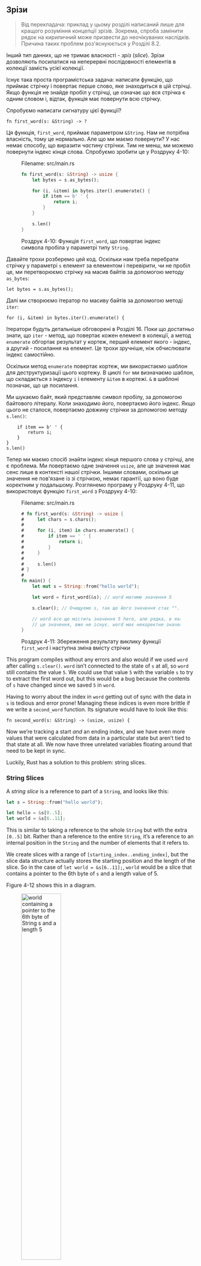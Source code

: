 ## Зрізи

> Від перекладача: приклад у цьому розділі написаний лише для кращого розуміння
> концепції зрізів. Зокрема, спроба замінити рядок на кириличний може призвести
> до неочікуваних наслідків. Причина таких проблем роз'яснуюється у Розділі 8.2.

Інший тип данних, що не тримає власності - *зріз* (*slice*). Зрізи дозволяють 
посилатися на неперервні послідовності елементів в колекції замість усієї 
колекції.

Існує така проста програмістська задача: написати функцію, що приймає стрічку
і повертає перше слово, яке знаходиться в цій стрічці. Якщо функція не знайде 
пробіл у стрічці, це означає що вся стрічка є одним словом і, відтак, функція
має повернути всю стрічку.

Спробуємо написати сигнатуру цієї функції?

```rust,ignore
fn first_word(s: &String) -> ?
```

Ця функція, `first_word`, приймає параметром `&String`. Нам не потрібна 
власність, тому це нормально. Але що ми маємо повернути? У нас немає способу,
що виразити *частину* стрічки. Тим не менш, ми можемо повернути індекс кінця
слова. Спробуємо зробити це у Роздруку 4-10:

<figure>
<span class="filename">Filename: src/main.rs</span>

```rust
fn first_word(s: &String) -> usize {
    let bytes = s.as_bytes();

    for (i, &item) in bytes.iter().enumerate() {
        if item == b' ' {
            return i;
        }
    }

    s.len()
}
```

<figcaption>

Роздрук 4-10: Функція `first_word`, що повертає індекс символа пробіла 
у параметрі типу `String`.

</figcaption>
</figure>

Давайте трохи розберемо цей код. Оскільки нам треба перебрати стрічку у 
параметрі `s` елемент за елементом і перевірити, чи не пробіл це, ми 
перетворюємо стрічку на масив байтів за допомогою методу `as_bytes`:

```rust,ignore
let bytes = s.as_bytes();
```

Далі ми створюємо ітератор по масиву байтів за допомогою методі `iter`:

```rust,ignore
for (i, &item) in bytes.iter().enumerate() {
```

Ітератори будуть детальніше обговорені в Розділі 16. Поки що достатньо знати, 
що `iter` - метод, що повертає кожен елемент в колекції, а метод `enumerate` 
обгортає результат у кортеж, перший елемент якого - індекс, а другий - посилання
на елемент. Це трохи зручніше, ніж обчислювати індекс самостійно.

Оскільки метод `enumerate` повертає кортеж, ми використаємо шаблон для деструктуризації цього кортежу. В циклі `for` ми визначаємо шаблон, що 
складається з індексу `i` і елементу `&item` в кортежі. `&` в шаблоні позначає,
що це посилання.

Ми шукаємо байт, який представляє символ пробілу, за допомогою байтового 
літералу. Коли знаходимо його, повертаємо його індекс. Якщо цього не сталося, 
повертаємо довжину стрічки за допомогою методу `s.len()`:

```rust,ignore
    if item == b' ' {
        return i;
    }
}
s.len()
```

Тепер ми маємо спосіб знайти індекс кінця першого слова у стрічці, але є 
проблема. Ми повертаємо одне значення `usize`, але це значення має сенс лише в 
контексті нашої стрічки. Іншими словами, оскільки це значення не пов'язане із зі 
стрічкою, немає гарантії, що воно буде коректним у подальшому. Розглянемо 
програму у Роздруку 4-11, що використовує функцію `first_word` з Роздруку 4-10:


<figure>
<span class="filename">Filename: src/main.rs</span>

```rust
# fn first_word(s: &String) -> usize {
#     let chars = s.chars();
#
#     for (i, item) in chars.enumerate() {
#         if item == ' ' {
#             return i;
#         }
#     }
#
#     s.len()
# }
#
fn main() {
    let mut s = String::from("hello world");

    let word = first_word(&s); // word матиме значення 5

    s.clear(); // Очищуємо s, так що його значення стає "".

    // word все ще містить значення 5 here, але рядка, в якому можна використати
    // це значення, вже не існує. word має некоректне значення!
}
```

<figcaption>

Роздрук 4-11: Збереження результату виклику функції `first_word` і наступна 
зміна вмісту стрічки

</figcaption>
</figure>

This program compiles without any errors and also would if we used `word` after
calling `s.clear()`. `word` isn’t connected to the state of `s` at all, so
`word` still contains the value `5`. We could use that value `5` with the
variable `s` to try to extract the first word out, but this would be a bug
because the contents of `s` have changed since we saved `5` in `word`.

Having to worry about the index in `word` getting out of sync with the data in
`s` is tedious and error prone! Managing these indices is even more brittle if
we write a `second_word` function. Its signature would have to look like this:

```rust,ignore
fn second_word(s: &String) -> (usize, usize) {
```

Now we’re tracking a start *and* an ending index, and we have even more values
that were calculated from data in a particular state but aren’t tied to that
state at all. We now have three unrelated variables floating around that need
to be kept in sync.

Luckily, Rust has a solution to this problem: string slices.

### String Slices

A *string slice* is a reference to part of a `String`, and looks like this:

```rust
let s = String::from("hello world");

let hello = &s[0..5];
let world = &s[6..11];
```

This is similar to taking a reference to the whole `String` but with the extra
`[0..5]` bit. Rather than a reference to the entire `String`, it’s a reference
to an internal position in the `String` and the number of elements that it
refers to.

We create slices with a range of `[starting_index..ending_index]`, but the
slice data structure actually stores the starting position and the length of
the slice. So in the case of `let world = &s[6..11];`, `world` would be a slice
that contains a pointer to the 6th byte of `s` and a length value of 5.

Figure 4-12 shows this in a diagram.

<figure>
<img alt="world containing a pointer to the 6th byte of String s and a length 5" src="img/trpl04-06.svg" class="center" style="width: 50%;" />

<figcaption>

Figure 4-12: String slice referring to part of a `String`

</figcaption>
</figure>

With Rust’s `..` range syntax, if you want to start at the first index (zero),
you can drop the value before the two periods. In other words, these are equal:

```rust
let s = String::from("hello");

let slice = &s[0..2];
let slice = &s[..2];
```

By the same token, if your slice includes the last byte of the `String`, you
can drop the trailing number. That means these are equal:

```rust
let s = String::from("hello");

let len = s.len();

let slice = &s[3..len];
let slice = &s[3..];
```

You can also drop both values to take a slice of the entire string. So these
are equal:

```rust
let s = String::from("hello");

let len = s.len();

let slice = &s[0..len];
let slice = &s[..];
```

With all this information in mind, let’s rewrite `first_word` to return a
slice. The type that signifies “string slice” is written as `&str`:

<span class="filename">Filename: src/main.rs</span>

```rust
fn first_word(s: &String) -> &str {
    let bytes = s.as_bytes();

    for (i, &item) in bytes.iter().enumerate() {
        if item == b' ' {
            return &s[0..i];
        }
    }

    &s[..]
}
```

We get the index for the end of the word in the same way as we did in Listing
4-10, by looking for the first occurrence of a space. When we find a space, we
return a string slice using the start of the string and the index of the space
as the starting and ending indices.

Now when we call `first_word`, we get back a single value that is tied to the
underlying data. The value is made up of a reference to the starting point of
the slice and the number of elements in the slice.

Returning a slice would also work for a `second_word` function:

```rust,ignore
fn second_word(s: &String) -> &str {
```

We now have a straightforward API that’s much harder to mess up, since the
compiler will ensure the references into the `String` remain valid. Remember
the bug in the program in Listing 4-11, when we got the index to the end of the
first word but then cleared the string so our index was invalid? That code was
logically incorrect but didn’t show any immediate errors. The problems would
show up later if we kept trying to use the first word index with an emptied
string. Slices make this bug impossible and let us know we have a problem with
our code much sooner. Using the slice version of `first_word` will throw a
compile time error:

<span class="filename">Filename: src/main.rs</span>

```rust,ignore
fn main() {
    let mut s = String::from("hello world");

    let word = first_word(&s);

    s.clear(); // Error!
}
```

Here’s the compiler error:

```text
17:6 error: cannot borrow `s` as mutable because it is also borrowed as
            immutable [E0502]
    s.clear(); // Error!
    ^
15:29 note: previous borrow of `s` occurs here; the immutable borrow prevents
            subsequent moves or mutable borrows of `s` until the borrow ends
    let word = first_word(&s);
                           ^
18:2 note: previous borrow ends here
fn main() {

}
^
```

Recall from the borrowing rules that if we have an immutable reference to
something, we cannot also take a mutable reference. Because `clear` needs to
truncate the `String`, it tries to take a mutable reference, which fails. Not
only has Rust made our API easier to use, but it has also eliminated an entire
class of errors at compile time!

#### String Literals Are Slices

Recall that we talked about string literals being stored inside the binary. Now
that we know about slices, we can properly understand string literals:

```rust
let s = "Hello, world!";
```

The type of `s` here is `&str`: it’s a slice pointing to that specific point of
the binary. This is also why string literals are immutable; `&str` is an
immutable reference.

#### String Slices as Parameters

Knowing that you can take slices of literals and `String`s leads us to one more
improvement on `first_word`, and that’s its signature:

```rust,ignore
fn first_word(s: &String) -> &str {
```

A more experienced Rustacean would write the following line instead because it
allows us to use the same function on both `String`s and `&str`s:

```rust,ignore
fn first_word(s: &str) -> &str {
```

If we have a string slice, we can pass that directly. If we have a `String`, we
can pass a slice of the entire `String`. Defining a function to take a string
slice instead of a reference to a String makes our API more general and useful
without losing any functionality:

<span class="filename">Filename: src/main.rs</span>

```rust
# fn first_word(s: &str) -> &str {
#     let bytes = s.as_bytes();
#
#     for (i, &item) in bytes.iter().enumerate() {
#         if item == b' ' {
#             return &s[0..i];
#         }
#     }
#
#     &s[..]
# }
fn main() {
    let my_string = String::from("hello world");

    // first_word works on slices of `String`s
    let word = first_word(&my_string[..]);

    let my_string_literal = "hello world";

    // first_word works on slices of string literals
    let word = first_word(&my_string_literal[..]);

    // since string literals *are* string slices already,
    // this works too, without the slice syntax!
    let word = first_word(my_string_literal);
}
```

### Other Slices

String slices, as you might imagine, are specific to strings. But there’s a
more general slice type, too. Consider this array:

```rust
let a = [1, 2, 3, 4, 5];
```

Just like we might want to refer to a part of a string, we might want to refer
to part of an array and would do so like this:

```rust
let a = [1, 2, 3, 4, 5];

let slice = &a[1..3];
```

This slice has the type `&[i32]`. It works the same way as string slices do, by
storing a reference to the first element and a length. You’ll use this kind of
slice for all sorts of other collections. We’ll discuss these collections in
detail when we talk about vectors in Chapter 8.

## Summary

The concepts of ownership, borrowing, and slices are what ensure memory safety
in Rust programs at compile time. The Rust language gives you control over your
memory usage like other systems programming languages, but having the owner of
data automatically clean up that data when the owner goes out of scope means
you don’t have to write and debug extra code to get this control.

Ownership affects how lots of other parts of Rust work, so we’ll talk about
these concepts further throughout the rest of the book. Let’s move on to the
next chapter and look at grouping pieces of data together in a `struct`.
